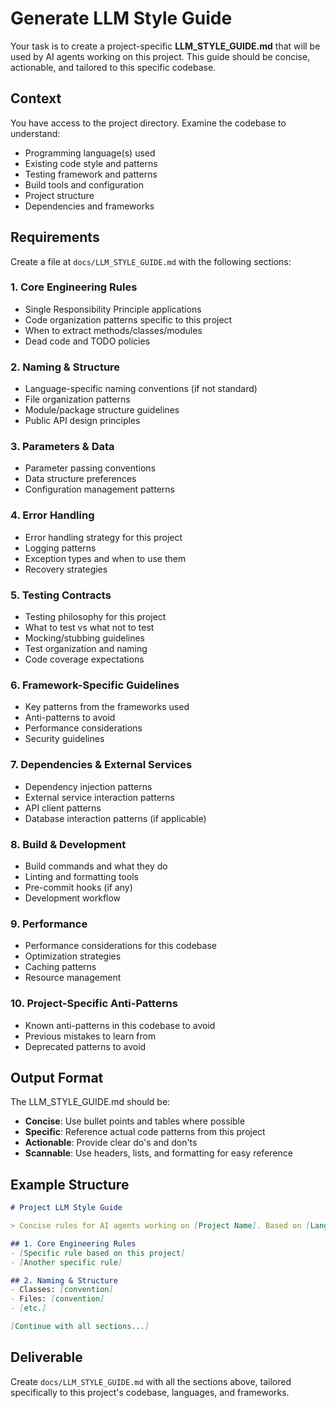 # Generate LLM Style Guide

Your task is to create a project-specific **LLM_STYLE_GUIDE.md** that will be used by AI agents working on this project. This guide should be concise, actionable, and tailored to this specific codebase.

## Context

You have access to the project directory. Examine the codebase to understand:

- Programming language(s) used
- Existing code style and patterns
- Testing framework and patterns
- Build tools and configuration
- Project structure
- Dependencies and frameworks

## Requirements

Create a file at `docs/LLM_STYLE_GUIDE.md` with the following sections:

### 1. Core Engineering Rules

- Single Responsibility Principle applications
- Code organization patterns specific to this project
- When to extract methods/classes/modules
- Dead code and TODO policies

### 2. Naming & Structure

- Language-specific naming conventions (if not standard)
- File organization patterns
- Module/package structure guidelines
- Public API design principles

### 3. Parameters & Data

- Parameter passing conventions
- Data structure preferences
- Configuration management patterns

### 4. Error Handling

- Error handling strategy for this project
- Logging patterns
- Exception types and when to use them
- Recovery strategies

### 5. Testing Contracts

- Testing philosophy for this project
- What to test vs what not to test
- Mocking/stubbing guidelines
- Test organization and naming
- Code coverage expectations

### 6. Framework-Specific Guidelines

- Key patterns from the frameworks used
- Anti-patterns to avoid
- Performance considerations
- Security guidelines

### 7. Dependencies & External Services

- Dependency injection patterns
- External service interaction patterns
- API client patterns
- Database interaction patterns (if applicable)

### 8. Build & Development

- Build commands and what they do
- Linting and formatting tools
- Pre-commit hooks (if any)
- Development workflow

### 9. Performance

- Performance considerations for this codebase
- Optimization strategies
- Caching patterns
- Resource management

### 10. Project-Specific Anti-Patterns

- Known anti-patterns in this codebase to avoid
- Previous mistakes to learn from
- Deprecated patterns to avoid

## Output Format

The LLM_STYLE_GUIDE.md should be:

- **Concise**: Use bullet points and tables where possible
- **Specific**: Reference actual code patterns from this project
- **Actionable**: Provide clear do's and don'ts
- **Scannable**: Use headers, lists, and formatting for easy reference

## Example Structure

```markdown
# Project LLM Style Guide

> Concise rules for AI agents working on [Project Name]. Based on [Language/Framework].

## 1. Core Engineering Rules
- [Specific rule based on this project]
- [Another specific rule]

## 2. Naming & Structure
- Classes: [convention]
- Files: [convention]
- [etc.]

[Continue with all sections...]
```

## Deliverable

Create `docs/LLM_STYLE_GUIDE.md` with all the sections above, tailored specifically to this project's codebase, languages, and frameworks.
